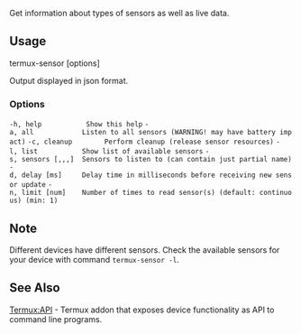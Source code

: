 Get information about types of sensors as well as live data.

## Usage

termux-sensor \[options\]

Output displayed in json format.

### Options

`-h, help           Show this help`
`-a, all            Listen to all sensors (WARNING! may have battery impact)`
`-c, cleanup        Perform cleanup (release sensor resources)`
`-l, list           Show list of available sensors`
`-s, sensors [,,,]  Sensors to listen to (can contain just partial name)`
`-d, delay [ms]     Delay time in milliseconds before receiving new sensor update`
`-n, limit [num]    Number of times to read sensor(s) (default: continuous) (min: 1)`

## Note

Different devices have different sensors. Check the available sensors
for your device with command `termux-sensor -l`.

## See Also

[Termux:API](Termux:API) - Termux addon that exposes device
functionality as API to command line programs.